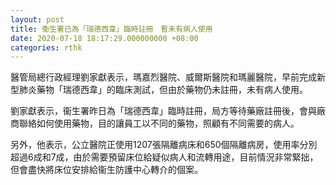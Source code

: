 ```yaml
---
layout: post
title: 衞生署已為「瑞德西韋」臨時註冊　暫未有病人使用
date: 2020-07-18 18:17:29.000000000 +08:00
categories: rthk
---
```


醫管局總行政經理劉家獻表示，瑪嘉烈醫院、威爾斯醫院和瑪麗醫院，早前完成新型肺炎藥物「瑞德西韋」的臨床測試，但由於藥物仍未註冊，未有病人使用。

劉家獻表示，衞生署昨日為「瑞德西韋」臨時註冊，局方等待藥廠註冊後，會與廠商聯絡如何使用藥物，目的讓員工以不同的藥物，照顧有不同需要的病人。

另外，他表示，公立醫院正使用1207張隔離病床和650個隔離病房，使用率分別超過6成和7成，由於需要預留床位給疑似病人和流轉用途，目前情況非常緊拙，但會盡快將床位安排給衞生防護中心轉介的個案。
